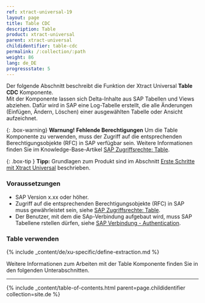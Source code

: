```yaml
---
ref: xtract-universal-19
layout: page
title: Table CDC
description: Table
product: xtract-universal
parent: xtract-universal
childidentifier: table-cdc
permalink: /:collection/:path
weight: 86
lang: de_DE
progressstate: 5
---
```

Der folgende Abschnitt beschreibt die Funktion der Xtract Universal **Table CDC** Komponente.<br>
Mit der Komponente lassen sich Delta-Inhalte aus SAP Tabellen und Views abziehen. 
Dafür wird in SAP eine Log-Tabelle erstellt, die alle Änderungen (Einfügen, Ändern, Löschen) einer ausgewählten Tabelle oder Ansicht aufzeichnet.

{: .box-warning}
**Warnung!** **Fehlende Berechtigungen**
Um die Table Komponente zu verwenden, muss der Zugriff auf die entsprechenden Berechtigungsobjekte (RFC) in SAP verfügbar sein. 
Weitere Informationen finden Sie im Knowledge-Base-Artikel [SAP Zugriffsrechte: Table](https://kb.theobald-software.com/sap/authority-objects-sap-user-rights#table).

{: .box-tip }
**Tipp:** Grundlagen zum Produkt sind im Abschnitt [Erste Schritte mit Xtract Universal](./erste-schritte) beschrieben.

### Voraussetzungen

- SAP Version x.xx oder höher.
- Zugriff auf die entsprechenden Berechtigungsobjekte (RFC) in SAP muss gewährleistet sein, siehe [SAP Zugriffsrechte: Table](https://kb.theobald-software.com/sap/authority-objects-sap-user-rights#table).
- Der Benutzer, mit dem die SAp-Verbindung aufgebaut wird, muss SAP Tabellene rstellen dürfen, siehe [SAP Verbindung - Authentication](./erste-schritte/sap-verbindungen-anlegen#authentication).

### Table verwenden
{% include _content/de/xu-specific/define-extraction.md %}

Weitere Informationen zum Arbeiten mit der Table Komponente finden Sie in den folgenden Unterabschnitten.

---

{% include _content/table-of-contents.html parent=page.childidentifier collection=site.de %}